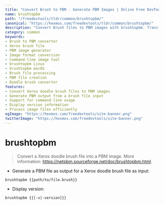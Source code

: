 ```yaml
---
title: "Convert Brush to PBM - Generate PBM Images | Online Free DevTools by Hexmos"
name: brushtopbm
path: "/freedevtools/tldr/common/brushtopbm/"
canonical: "https://hexmos.com/freedevtools/tldr/common/brushtopbm/"
description: "Convert Brush files to PBM images with brushtopbm. Transform Xerox doodle brush files into PBM format effortlessly. Free online tool, no registration required."
category: common
keywords:
- Brush to PBM converter
- Xerox brush file
- PBM image generator
- Image format conversion
- Command-line image tool
- brushtopbm Linux
- brushtopbm macOS
- Brush file processing
- PBM file creation
- Doodle brush converter
features:
- Convert Xerox doodle brush files to PBM images
- Generate PBM output from a brush file input
- Support for command-line usage
- Display version information
- Process image files efficiently
ogImage: "https://hexmos.com/freedevtools/site-banner.png"
twitterImage: "https://hexmos.com/freedevtools/site-banner.png"
---
```


# brushtopbm

> Convert a Xerox doodle brush file into a PBM image.
> More information: <https://netpbm.sourceforge.net/doc/brushtopbm.html>.

- Generate a PBM file as output for a Xerox doodle brush file as input:

`brushtopbm {{path/to/file.brush}}`

- Display version:

`brushtopbm {{[-v|-version]}}`

